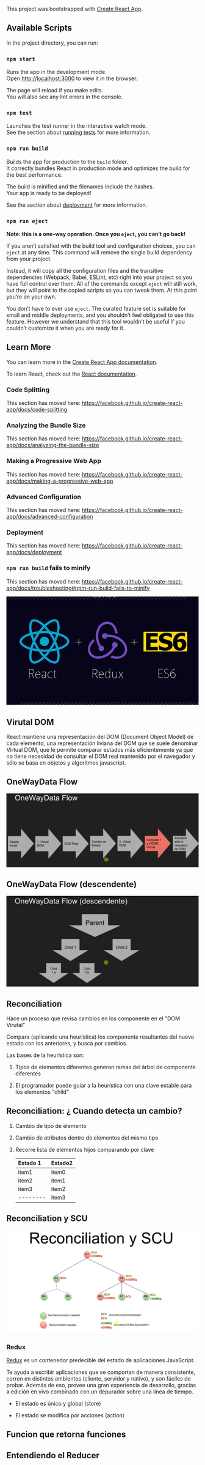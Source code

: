 This project was bootstrapped with [Create React App](https://github.com/facebook/create-react-app).

## Available Scripts

In the project directory, you can run:

### `npm start`

Runs the app in the development mode.<br />
Open [http://localhost:3000](http://localhost:3000) to view it in the browser.

The page will reload if you make edits.<br />
You will also see any lint errors in the console.

### `npm test`

Launches the test runner in the interactive watch mode.<br />
See the section about [running tests](https://facebook.github.io/create-react-app/docs/running-tests) for more information.

### `npm run build`

Builds the app for production to the `build` folder.<br />
It correctly bundles React in production mode and optimizes the build for the best performance.

The build is minified and the filenames include the hashes.<br />
Your app is ready to be deployed!

See the section about [deployment](https://facebook.github.io/create-react-app/docs/deployment) for more information.

### `npm run eject`

**Note: this is a one-way operation. Once you `eject`, you can’t go back!**

If you aren’t satisfied with the build tool and configuration choices, you can `eject` at any time. This command will remove the single build dependency from your project.

Instead, it will copy all the configuration files and the transitive dependencies (Webpack, Babel, ESLint, etc) right into your project so you have full control over them. All of the commands except `eject` will still work, but they will point to the copied scripts so you can tweak them. At this point you’re on your own.

You don’t have to ever use `eject`. The curated feature set is suitable for small and middle deployments, and you shouldn’t feel obligated to use this feature. However we understand that this tool wouldn’t be useful if you couldn’t customize it when you are ready for it.

## Learn More

You can learn more in the [Create React App documentation](https://facebook.github.io/create-react-app/docs/getting-started).

To learn React, check out the [React documentation](https://reactjs.org/).

### Code Splitting

This section has moved here: https://facebook.github.io/create-react-app/docs/code-splitting

### Analyzing the Bundle Size

This section has moved here: https://facebook.github.io/create-react-app/docs/analyzing-the-bundle-size

### Making a Progressive Web App

This section has moved here: https://facebook.github.io/create-react-app/docs/making-a-progressive-web-app

### Advanced Configuration

This section has moved here: https://facebook.github.io/create-react-app/docs/advanced-configuration

### Deployment

This section has moved here: https://facebook.github.io/create-react-app/docs/deployment

### `npm run build` fails to minify

This section has moved here: https://facebook.github.io/create-react-app/docs/troubleshooting#npm-run-build-fails-to-minify

![alt-text](https://github.com/German-1/WeatherApp/blob/master/public/images/React%20JS%2BRedux%2BES6.jpg)

## Virutal DOM

React mantiene una representación del DOM (Document Object Model) de cada elemento, una representación liviana del DOM que se suele denominar Virtual DOM, que le permite comparar estados más eficientemente ya que no tiene necesidad de consultar el DOM real mantenido por el navegador y sólo se basa en objetos  y algoritmos javascript.

## OneWayData Flow

![alt-text](https://github.com/German-1/WeatherApp/blob/master/public/images/OneWayDataFlow.png)

## OneWayData Flow (descendente)

![alt-text](https://github.com/German-1/WeatherApp/blob/master/public/images/OneWayDataFlow(descend).png)

## Reconciliation

Hace un proceso que revisa cambios en los componente en el "DOM Virutal"

Compara (aplicando una heurística) los componente resultantes del nuevo estado con los anteriores, y busca por cambios.

Las bases de la heurística son:

 1. Tipos de elementos diferentes generan ramas del árbol de componente     diferentes

 2. El programador puede guiar a la heurística con una clave estable para los elementos "child"

## Reconciliation: ¿ Cuando detecta un cambio?
 1. Cambio de tipo de elemento

 2. Cambio de atributos dentro de elementos del mismo tipo

 3. Recorre lista de elementos hijos comparando por clave

    |Estado 1|Estado2|
    |--------|-------|
    |item1   |item0  |
    |item2   |item1  |
    |item3   |item2  |
    |--------|item3  |


## Reconciliation y SCU

![alt-text](https://github.com/German-1/WeatherApp/blob/master/public/images/ReconciliationSCU.png)


### Redux

[Redux](https://es.redux.js.org/) es un contenedor predecible del estado de aplicaciones JavaScript.

Te ayuda a escribir aplicaciones que se comportan de manera consistente, corren en distintos ambientes (cliente, servidor y nativo), y son fáciles de probar. Además de eso, provee una gran experiencia de desarrollo, gracias a edición en vivo combinado con un depurador sobre una línea de tiempo.

 * El estado es único y global (store)

 * El estado se modifica por acciones (action)

## Funcion que retorna funciones

## Entendiendo el Reducer
